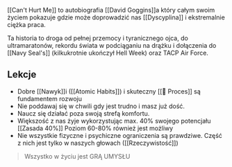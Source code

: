 [[Can't Hurt Me]] to autobiografia [[David Goggins]]a który całym swoim życiem pokazuje gdzie może doprowadzić nas [[Dyscyplina]] i ekstremalnie ciężka praca. 

Ta historia to droga od pełnej przemocy i tyranicznego ojca, do ultramaratonów, rekordu świata w podciąganiu na drążku i dołączenia do [[Navy Seal's]] (kilkukrotnie ukończył Hell Week) oraz TACP Air Force. 

## Lekcje
- Dobre [[Nawyk]]i ([[Atomic Habits]]) i skuteczny [[💫 Proces]] są fundamentem rozwoju
- Nie poddawaj się w chwili gdy jest trudno i masz już dość. 
- Naucz się działać poza swoją strefą komfortu.
- Większość z nas żyje wykorzystując max. 40% swojego potencjału [[Zasada 40%]] Poziom 60-80% również jest możliwy 
- Nie wszystkie fizyczne i psychiczne ograniczenia są prawdziwe. Część z nich jest tylko w naszych głowach ([[Rzeczywistość]])

> Wszystko w życiu jest GRĄ UMYSŁU